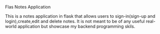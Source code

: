 Flas Notes Application

This is a notes application in flask that allows users to sign-in(sign-up and login),create,edit and delete notes. It is not meant to be of any useful real-world application but showcase my backend programming skils.
